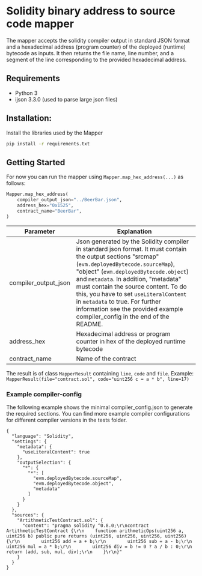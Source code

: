 # Solidity binary address to source code mapper
The mapper accepts the solidity compiler output in standard JSON format and a hexadecimal address (program counter) of the deployed (runtime) bytecode as inputs. It then returns the file name, line number, and a segment of the line corresponding to the provided hexadecimal address.


## Requirements
* Python 3
* ijson 3.3.0 (used to parse large json files)


## Installation:

Install the libraries used by the Mapper

```bash
pip install -r requirements.txt
```

## Getting Started

For now you can run the mapper using ``Mapper.map_hex_address(...)`` as follows:

```python
Mapper.map_hex_address(
    compiler_output_json="../BeerBar.json",
    address_hex="0x1525",
    contract_name="BeerBar",
)
```

| Parameter            | Explanation                                                                                                                                                                                                                                                                                                                |
|----------------------|----------------------------------------------------------------------------------------------------------------------------------------------------------------------------------------------------------------------------------------------------------------------------------------------------------------------------|
| compiler_output_json | Json generated by the Solidity compiler in standard json format. It must contain the output sections "srcmap" (`evm.deployedBytecode.sourceMap`), "object" (`evm.deployedBytecode.object`) and `metadata`. In addition, "metadata" must contain the source content. To do this, you have to set `useLiteralContent` in `metadata` to true. For further information see the provided example compiler_config in the end of the README. |
| address_hex          | Hexadecimal address or program counter in hex of the deployed runtime bytecode                                                                                                                                                                                                                                             |
| contract_name        | Name of the contract   



The result is of class ``MapperResult`` containing `line`, `code` and `file`. Example: `MapperResult(file="contract.sol", code="uint256 c = a * b", line=17)`


### Example compiler-config
The following example shows the minimal compiler_config.json to generate the required sections. You can find more example compiler configurations for different compiler versions in the tests folder.
```
{
  "language": "Solidity",
  "settings": {
    "metadata": {
      "useLiteralContent": true
    },
    "outputSelection": {
      "*": {
        "*": [
          "evm.deployedBytecode.sourceMap",
          "evm.deployedBytecode.object",
          "metadata"
        ]
      }
    }
  },
  "sources": {
    "ArtithmeticTestContract.sol": {
      "content": "pragma solidity ^0.8.0;\r\ncontract ArtithmeticTestContract {\r\n    function arithmeticOps(uint256 a, uint256 b) public pure returns (uint256, uint256, uint256, uint256) {\r\n        uint256 add = a + b;\r\n        uint256 sub = a - b;\r\n        uint256 mul = a * b;\r\n        uint256 div = b != 0 ? a / b : 0;\r\n        return (add, sub, mul, div);\r\n    }\r\n}"
    }
  }
}

```

